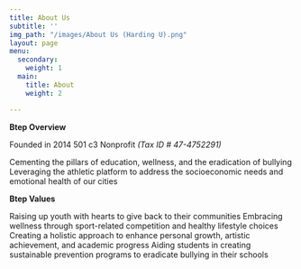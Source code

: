 ```yaml
---
title: About Us
subtitle: ''
img_path: "/images/About Us (Harding U).png"
layout: page
menu:
  secondary:
    weight: 1
  main:
    title: About
    weight: 2

---
```

**Btep Overview**

Founded in 2014                                                                                                 501 c3 Nonprofit _(Tax ID # 47-4752291)_

Cementing the pillars of education, wellness, and the eradication of bullying Leveraging the athletic platform to address the socioeconomic needs and emotional health of our cities

**Btep Values**

Raising up youth with hearts to give back to their communities               Embracing wellness through sport-related competition and healthy lifestyle choices                                                                                                       Creating a holistic approach to enhance personal growth, artistic achievement, and academic progress                                                                                     Aiding students in creating sustainable prevention  programs to eradicate bullying in their schools